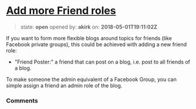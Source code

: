 # [Add more Friend roles](https://github.com/akirk/friends/issues/13)

> state: **open** opened by: **akirk** on: **2018-05-01T19:11:02Z**

If you want to form more flexible blogs around topics for friends (like Facebook private groups), this could be achieved with adding a new friend role:
- "Friend Poster:" a friend that can post on a blog, i.e. post to all friends of a blog.

To make someone the admin equivalent of a Facebook Group, you can simple assign a friend an admin role of the blog.

### Comments

